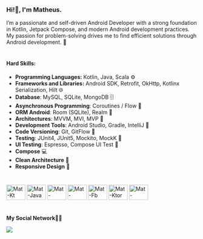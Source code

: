 ### Hi!🫡, I'm Matheus.

I’m a passionate and self-driven Android Developer with a strong foundation in Kotlin, Jetpack Compose, and modern Android development practices. My passion for problem-solving drives me to find efficient solutions through Android development. 📱

#
#### Hard Skills:

- **Programming Languages:** Kotlin, Java, Scala ⚙️
- **Frameworks and Libraries:** Android SDK, Retrofit, OkHttp, Kotlinx Serialization, Hilt 🌐
- **Database**: MySQL, SQLite, MongoDB 🗄️
- **Asynchronous Programming**: Coroutines / Flow 🧵
- **ORM Android**: Room (SQLite), Realm 🔄
- **Architectures**: MVVM, MVI, MVP 🧱
- **Development Tools**: Android Studio, Gradle, IntelliJ 🧩
- **Code Versioning**: Git, GitFlow 🧭
- **Testing**: JUnit4, JUnit5, Mockito, MockK 🧪
- **UI Testing**: Espresso, Compose UI Test 🧪
- **Compose** 💻
- **Clean Architecture** 🧱
- **Responsive Design** 📐

###
  <div style="display: inline_block"><br>
  <img align="center" alt="Mat-Kt" height="40" width="50" src="https://cdn.jsdelivr.net/gh/devicons/devicon@latest/icons/kotlin/kotlin-original.svg"/>
  <img align="center" alt="Mat-Java" height="40" width="50" src="https://cdn.jsdelivr.net/gh/devicons/devicon@latest/icons/java/java-original.svg">
  <img align="center" alt="Mat-Android" height="40" width="50" <img src="https://cdn.jsdelivr.net/gh/devicons/devicon@latest/icons/androidstudio/androidstudio-original.svg"/>
  <img align="center" alt="Mat-Compose" height="40" width="50" src="https://cdn.jsdelivr.net/gh/devicons/devicon@latest/icons/jetpackcompose/jetpackcompose-original.svg">
  <img align="center" alt="Mat-Fb" height="40" width="50" src="https://cdn.jsdelivr.net/gh/devicons/devicon@latest/icons/firebase/firebase-plain.svg">
  <img align="center" alt="Mat-Ktor" height="40" width="50" src="https://cdn.jsdelivr.net/gh/devicons/devicon@latest/icons/ktor/ktor-original.svg">
  <img align="center" alt="Mat-MongoDb" height="40" width="50" src="https://cdn.jsdelivr.net/gh/devicons/devicon@latest/icons/mongodb/mongodb-original.svg">
</div> 

#

###
**My Social Network**🙋‍♂️

<a href="https://www.linkedin.com/in/-matheusbentovieira-softwaredeveloper-/" target="_blank"><img src="https://img.shields.io/badge/-LinkedIn-%230077B5?style=for-the-badge&logo=linkedin&logoColor=white" target="_blank"></a> 
